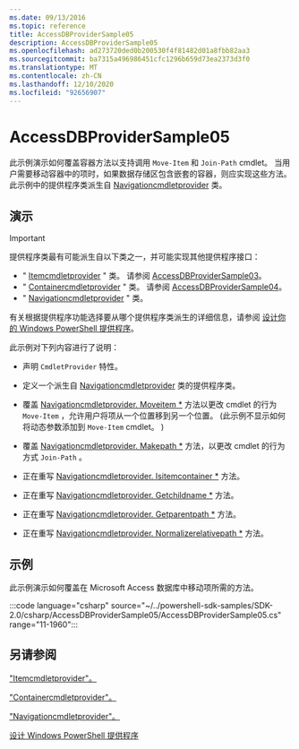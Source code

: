 ```yaml
---
ms.date: 09/13/2016
ms.topic: reference
title: AccessDBProviderSample05
description: AccessDBProviderSample05
ms.openlocfilehash: ad273720ded0b200530f4f81482d01a8fbb82aa3
ms.sourcegitcommit: ba7315a496986451cfc1296b659d73ea2373d3f0
ms.translationtype: MT
ms.contentlocale: zh-CN
ms.lasthandoff: 12/10/2020
ms.locfileid: "92656907"
---
```

# <a name="accessdbprovidersample05"></a>AccessDBProviderSample05

此示例演示如何覆盖容器方法以支持调用 `Move-Item` 和 `Join-Path` cmdlet。 当用户需要移动容器中的项时，如果数据存储区包含嵌套的容器，则应实现这些方法。 此示例中的提供程序类派生自 [Navigationcmdletprovider](/dotnet/api/System.Management.Automation.Provider.NavigationCmdletProvider) 类。

## <a name="demonstrates"></a>演示

> [!IMPORTANT]
> 提供程序类最有可能派生自以下类之一，并可能实现其他提供程序接口：
>
> - " [Itemcmdletprovider](/dotnet/api/System.Management.Automation.Provider.ItemCmdletProvider) " 类。 请参阅 [AccessDBProviderSample03](./accessdbprovidersample03.md)。
> - " [Containercmdletprovider](/dotnet/api/System.Management.Automation.Provider.ContainerCmdletProvider) " 类。 请参阅 [AccessDBProviderSample04](./accessdbprovidersample04.md)。
> - " [Navigationcmdletprovider](/dotnet/api/System.Management.Automation.Provider.NavigationCmdletProvider) " 类。
>
> 有关根据提供程序功能选择要从哪个提供程序类派生的详细信息，请参阅 [设计你的 Windows PowerShell 提供程序](./provider-types.md)。

此示例对下列内容进行了说明：

- 声明 `CmdletProvider` 特性。

- 定义一个派生自 [Navigationcmdletprovider](/dotnet/api/System.Management.Automation.Provider.NavigationCmdletProvider) 类的提供程序类。

- 覆盖 [Navigationcmdletprovider. Moveitem *](/dotnet/api/System.Management.Automation.Provider.NavigationCmdletProvider.MoveItem) 方法以更改 cmdlet 的行为 `Move-Item` ，允许用户将项从一个位置移到另一个位置。  (此示例不显示如何将动态参数添加到 `Move-Item` cmdlet。 ) 

- 覆盖 [Navigationcmdletprovider. Makepath *](/dotnet/api/System.Management.Automation.Provider.NavigationCmdletProvider.MakePath) 方法，以更改 cmdlet 的行为方式 `Join-Path` 。

- 正在重写 [Navigationcmdletprovider. Isitemcontainer *](/dotnet/api/System.Management.Automation.Provider.NavigationCmdletProvider.IsItemContainer) 方法。

- 正在重写 [Navigationcmdletprovider. Getchildname *](/dotnet/api/System.Management.Automation.Provider.NavigationCmdletProvider.GetChildName) 方法。

- 正在重写 [Navigationcmdletprovider. Getparentpath *](/dotnet/api/System.Management.Automation.Provider.NavigationCmdletProvider.GetParentPath) 方法。

- 正在重写 [Navigationcmdletprovider. Normalizerelativepath *](/dotnet/api/System.Management.Automation.Provider.NavigationCmdletProvider.NormalizeRelativePath) 方法。

## <a name="example"></a>示例

此示例演示如何覆盖在 Microsoft Access 数据库中移动项所需的方法。

:::code language="csharp" source="~/../powershell-sdk-samples/SDK-2.0/csharp/AccessDBProviderSample05/AccessDBProviderSample05.cs" range="11-1960":::

## <a name="see-also"></a>另请参阅

["Itemcmdletprovider"。](/dotnet/api/System.Management.Automation.Provider.ItemCmdletProvider)

["Containercmdletprovider"。](/dotnet/api/System.Management.Automation.Provider.ContainerCmdletProvider)

["Navigationcmdletprovider"。](/dotnet/api/System.Management.Automation.Provider.NavigationCmdletProvider)

[设计 Windows PowerShell 提供程序](./provider-types.md)
